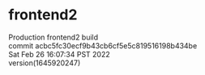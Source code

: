 # frontend2  
Production frontend2 build  
commit acbc5fc30ecf9b43cb6cf5e5c819516198b434be  
Sat Feb 26 16:07:34 PST 2022  
version(1645920247)  
